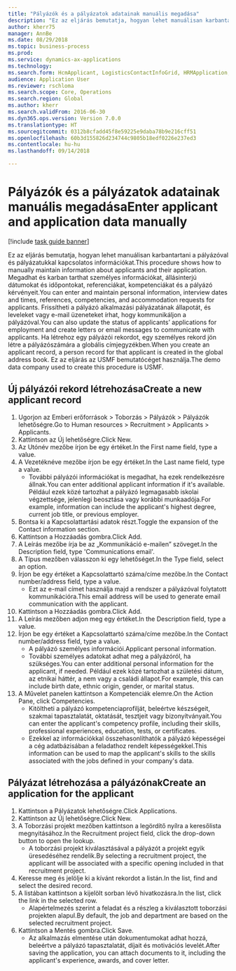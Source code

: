 ```yaml
--- 
title: "Pályázók és a pályázatok adatainak manuális megadása"
description: "Ez az eljárás bemutatja, hogyan lehet manuálisan karbantartani a pályázóval és pályázatukkal kapcsolatos információkat."
author: kherr75
manager: AnnBe
ms.date: 08/29/2018
ms.topic: business-process
ms.prod: 
ms.service: dynamics-ax-applications
ms.technology: 
ms.search.form: HcmApplicant, LogisticsContactInfoGrid, HRMApplication,  DirPartyTable
audience: Application User
ms.reviewer: rschloma
ms.search.scope: Core, Operations
ms.search.region: Global
ms.author: kherr
ms.search.validFrom: 2016-06-30
ms.dyn365.ops.version: Version 7.0.0
ms.translationtype: HT
ms.sourcegitcommit: 0312b8cfadd45f8e59225e9daba78b9e216cff51
ms.openlocfilehash: 60b3d155826d234744c9805b18edf0226e237ed3
ms.contentlocale: hu-hu
ms.lasthandoff: 09/14/2018

---
```

# <a name="enter-applicant-and-application-data-manually"></a><span data-ttu-id="1afad-103">Pályázók és a pályázatok adatainak manuális megadása</span><span class="sxs-lookup"><span data-stu-id="1afad-103">Enter applicant and application data manually</span></span>

[!include [task guide banner](../../includes/task-guide-banner.md)]

<span data-ttu-id="1afad-104">Ez az eljárás bemutatja, hogyan lehet manuálisan karbantartani a pályázóval és pályázatukkal kapcsolatos információkat.</span><span class="sxs-lookup"><span data-stu-id="1afad-104">This procedure shows how to manually maintain information about applicants and their application.</span></span>   <span data-ttu-id="1afad-105">Megadhat és karban tarthat személyes információkat, állásinterjú dátumokat és időpontokat, referenciákat, kompetenciákat és a pályázó kérvényeit.</span><span class="sxs-lookup"><span data-stu-id="1afad-105">You can enter and maintain personal information, interview dates and times, references, competencies, and accommodation requests for applicants.</span></span> <span data-ttu-id="1afad-106">Frissítheti a pályázó alkalmazási pályázatának állapotát, és leveleket vagy e-mail üzeneteket írhat, hogy kommunikáljon a pályázóval.</span><span class="sxs-lookup"><span data-stu-id="1afad-106">You can also update the status of applicants’ applications for employment and create letters or email messages to communicate with applicants.</span></span> <span data-ttu-id="1afad-107">Ha létrehoz egy pályázói rekordot, egy személyes rekord jön létre a pályázószámára a globális címjegyzékben.</span><span class="sxs-lookup"><span data-stu-id="1afad-107">When you create an applicant record, a person record for that applicant is created in the global address book.</span></span>       <span data-ttu-id="1afad-108">Ez az eljárás az USMF bemutatócéget használja.</span><span class="sxs-lookup"><span data-stu-id="1afad-108">The demo data company used to create this procedure is USMF.</span></span>


## <a name="create-a-new-applicant-record"></a><span data-ttu-id="1afad-109">Új pályázói rekord létrehozása</span><span class="sxs-lookup"><span data-stu-id="1afad-109">Create a new applicant record</span></span>
1. <span data-ttu-id="1afad-110">Ugorjon az Emberi erőforrások > Toborzás > Pályázók > Pályázók lehetőségre.</span><span class="sxs-lookup"><span data-stu-id="1afad-110">Go to Human resources > Recruitment > Applicants > Applicants.</span></span>
2. <span data-ttu-id="1afad-111">Kattintson az Új lehetőségre.</span><span class="sxs-lookup"><span data-stu-id="1afad-111">Click New.</span></span>
3. <span data-ttu-id="1afad-112">Az Utónév mezőbe írjon be egy értéket.</span><span class="sxs-lookup"><span data-stu-id="1afad-112">In the First name field, type a value.</span></span>
4. <span data-ttu-id="1afad-113">A Vezetéknéve mezőbe írjon be egy értéket.</span><span class="sxs-lookup"><span data-stu-id="1afad-113">In the Last name field, type a value.</span></span>
    * <span data-ttu-id="1afad-114">További pályázói információkat is megadhat, ha ezek rendelkezésre állnak.</span><span class="sxs-lookup"><span data-stu-id="1afad-114">You can enter additional applicant information if it's available.</span></span> <span data-ttu-id="1afad-115">Például ezek közé tartozhat a pályázó legmagasabb iskolai végzettsége, jelenlegi beosztása vagy korábbi munkaadója.</span><span class="sxs-lookup"><span data-stu-id="1afad-115">For example, information can include the applicant's highest degree, current job title, or previous employer.</span></span>  
5. <span data-ttu-id="1afad-116">Bontsa ki a Kapcsolattartási adatok részt.</span><span class="sxs-lookup"><span data-stu-id="1afad-116">Toggle the expansion of the Contact information section.</span></span>
6. <span data-ttu-id="1afad-117">Kattintson a Hozzáadás gombra.</span><span class="sxs-lookup"><span data-stu-id="1afad-117">Click Add.</span></span>
7. <span data-ttu-id="1afad-118">A Leírás mezőbe írja be az „Kommunikáció e-mailen” szöveget.</span><span class="sxs-lookup"><span data-stu-id="1afad-118">In the Description field, type 'Communications email'.</span></span>
8. <span data-ttu-id="1afad-119">A Típus mezőben válasszon ki egy lehetőséget.</span><span class="sxs-lookup"><span data-stu-id="1afad-119">In the Type field, select an option.</span></span>
9. <span data-ttu-id="1afad-120">Írjon be egy értéket a Kapcsolattartó száma/címe mezőbe.</span><span class="sxs-lookup"><span data-stu-id="1afad-120">In the Contact number/address field, type a value.</span></span>
    * <span data-ttu-id="1afad-121">Ezt az e-mail címet használja majd a rendszer a pályázóval folytatott kommunikációra.</span><span class="sxs-lookup"><span data-stu-id="1afad-121">This email address will be used to generate email communication with the applicant.</span></span>  
10. <span data-ttu-id="1afad-122">Kattintson a Hozzáadás gombra.</span><span class="sxs-lookup"><span data-stu-id="1afad-122">Click Add.</span></span>
11. <span data-ttu-id="1afad-123">A Leírás mezőben adjon meg egy értéket.</span><span class="sxs-lookup"><span data-stu-id="1afad-123">In the Description field, type a value.</span></span>
12. <span data-ttu-id="1afad-124">Írjon be egy értéket a Kapcsolattartó száma/címe mezőbe.</span><span class="sxs-lookup"><span data-stu-id="1afad-124">In the Contact number/address field, type a value.</span></span>
    * <span data-ttu-id="1afad-125">A pályázó személyes információi.</span><span class="sxs-lookup"><span data-stu-id="1afad-125">Applicant personal information.</span></span>  
    * <span data-ttu-id="1afad-126">További személyes adatokat adhat meg a pályázóról, ha szükséges.</span><span class="sxs-lookup"><span data-stu-id="1afad-126">You can enter additional personal information for the applicant, if needed.</span></span> <span data-ttu-id="1afad-127">Például ezek közé tartozhat a születési dátum, az etnikai háttér, a nem vagy a családi állapot.</span><span class="sxs-lookup"><span data-stu-id="1afad-127">For example, this can include birth date, ethnic origin, gender, or marital status.</span></span>  
13. <span data-ttu-id="1afad-128">A Művelet panelen kattintson a Kompetenciák elemre.</span><span class="sxs-lookup"><span data-stu-id="1afad-128">On the Action Pane, click Competencies.</span></span>
    * <span data-ttu-id="1afad-129">Kitöltheti a pályázó kompetenciaprofilját, beleértve készségeit, szakmai tapasztalatát, oktatását, tesztjeit vagy bizonyítványait.</span><span class="sxs-lookup"><span data-stu-id="1afad-129">You can enter the applicant's competency profile, including their skills, professional experiences, education, tests, or certificates.</span></span>  
    * <span data-ttu-id="1afad-130">Ezekkel az információkkal összehasonlíthatók a pályázó képességei a cég adatbázisában a feladathoz rendelt képességekkel.</span><span class="sxs-lookup"><span data-stu-id="1afad-130">This information can be used to map the applicant's skills to the skills associated with the jobs defined in your company's data.</span></span>   

## <a name="create-an-application-for-the-applicant"></a><span data-ttu-id="1afad-131">Pályázat létrehozása a pályázónak</span><span class="sxs-lookup"><span data-stu-id="1afad-131">Create an application for the applicant</span></span>
1. <span data-ttu-id="1afad-132">Kattintson a Pályázatok lehetőségre.</span><span class="sxs-lookup"><span data-stu-id="1afad-132">Click Applications.</span></span>
2. <span data-ttu-id="1afad-133">Kattintson az Új lehetőségre.</span><span class="sxs-lookup"><span data-stu-id="1afad-133">Click New.</span></span>
3. <span data-ttu-id="1afad-134">A Toborzási projekt mezőben kattintson a legördítő nyílra a keresőlista megnyitásához.</span><span class="sxs-lookup"><span data-stu-id="1afad-134">In the Recruitment project field, click the drop-down button to open the lookup.</span></span>
    * <span data-ttu-id="1afad-135">A toborzási projekt kiválasztásával a pályázót a projekt egyik üresedéséhez rendelik.</span><span class="sxs-lookup"><span data-stu-id="1afad-135">By selecting a recruitment project, the applicant will be associated with a specific opening included in that recruitment project.</span></span>  
4. <span data-ttu-id="1afad-136">Keresse meg és jelölje ki a kívánt rekordot a listán.</span><span class="sxs-lookup"><span data-stu-id="1afad-136">In the list, find and select the desired record.</span></span>
5. <span data-ttu-id="1afad-137">A listában kattintson a kijelölt sorban lévő hivatkozásra.</span><span class="sxs-lookup"><span data-stu-id="1afad-137">In the list, click the link in the selected row.</span></span>
    * <span data-ttu-id="1afad-138">Alapértelmezés szerint a feladat és a részleg a kiválasztott toborzási projekten alapul.</span><span class="sxs-lookup"><span data-stu-id="1afad-138">By default, the job and department are based on the selected recruitment project.</span></span>  
6. <span data-ttu-id="1afad-139">Kattintson a Mentés gombra.</span><span class="sxs-lookup"><span data-stu-id="1afad-139">Click Save.</span></span>
    * <span data-ttu-id="1afad-140">Az alkalmazás elmentése után dokumentumokat adhat hozzá, beleértve a pályázó tapasztalatát, díjait és motivációs levelét.</span><span class="sxs-lookup"><span data-stu-id="1afad-140">After saving the application, you can attach documents to it, including the applicant's experience, awards, and cover letter.</span></span>  


